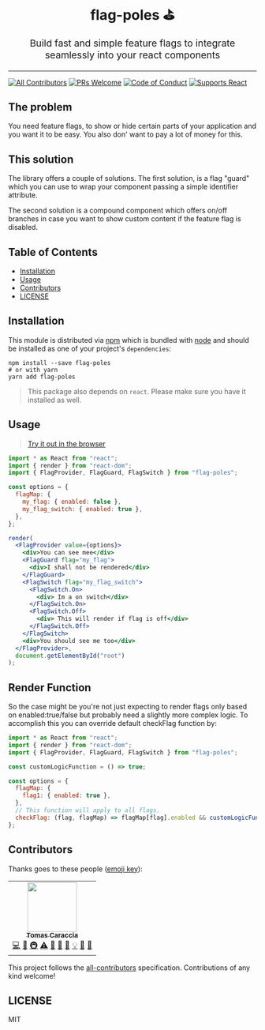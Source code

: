 <h1 align="center">
  flag-poles ⛳ 
</h1>
<p align="center" style="font-size: 1.2rem;">Build fast and simple feature flags to integrate seamlessly into your react components</p>
<hr />

[![All Contributors](https://img.shields.io/badge/all_contributors-1-orange.svg?style=flat-square)](#contributors)
[![PRs Welcome][prs-badge]][prs]
[![Code of Conduct][coc-badge]][coc]
[![Supports React][react-badge]][react]

## The problem

You need feature flags, to show or hide certain parts of your application and
you want it to be easy. You also don' want to pay a lot of money for this.

## This solution

The library offers a couple of solutions. The first solution, is a flag "guard"
which you can use to wrap your component passing a simple identifier attribute.

The second solution is a compound component which offers on/off branches in case
you want to show custom content if the feature flag is disabled.

## Table of Contents

<!-- START doctoc generated TOC please keep comment here to allow auto update -->
<!-- DON'T EDIT THIS SECTION, INSTEAD RE-RUN doctoc TO UPDATE -->

- [Installation](#installation)
- [Usage](#usage)
- [Contributors](#contributors)
- [LICENSE](#license)

<!-- END doctoc generated TOC please keep comment here to allow auto update -->

## Installation

This module is distributed via [npm][npm] which is bundled with [node][node] and
should be installed as one of your project's `dependencies`:

```
npm install --save flag-poles
# or with yarn
yarn add flag-poles
```

> This package also depends on `react`. Please make sure you have it installed
> as well.

## Usage

> [Try it out in the browser][code-sandbox-try-it-out]

```jsx
import * as React from "react";
import { render } from "react-dom";
import { FlagProvider, FlagGuard, FlagSwitch } from "flag-poles";

const options = {
  flagMap: {
    my_flag: { enabled: false },
    my_flag_switch: { enabled: true },
  },
};

render(
  <FlagProvider value={options}>
    <div>You can see mee</div>
    <FlagGuard flag="my_flag">
      <div>I shall not be rendered</div>
    </FlagGuard>
    <FlagSwitch flag="my_flag_switch">
      <FlagSwitch.On>
        <div> Im a on switch</div>
      </FlagSwitch.On>
      <FlagSwitch.Off>
        <div> This will render if flag is off</div>
      </FlagSwitch.Off>
    </FlagSwitch>
    <div>You should see me too</div>
  </FlagProvider>,
  document.getElementById("root")
);
```

## Render Function

So the case might be you're not just expecting to render flags only based on enabled:true/false but
probably need a slightly more complex logic.
To accomplish this you can override default checkFlag function by:

```jsx
import * as React from "react";
import { render } from "react-dom";
import { FlagProvider, FlagGuard, FlagSwitch } from "flag-poles";

const customLogicFunction = () => true;

const options = {
  flagMap: {
    flag1: { enabled: true },
  },
  // This function will apply to all flags.
  checkFlag: (flag, flagMap) => flagMap[flag].enabled && customLogicFunction(),
};
```

## Contributors

Thanks goes to these people ([emoji key][emojis]):

<!-- ALL-CONTRIBUTORS-LIST:START - Do not remove or modify this section -->
<!-- prettier-ignore-start -->
<!-- markdownlint-disable -->
<table>
  <tr>
    <td align="center"><a href="https://www.linkedin.com/in/tomascaraccia/"><img src="https://avatars.githubusercontent.com/u/64477810?v=3?s=100" width="100px;" alt=""/><br /><sub><b>Tomas Caraccia</b></sub></a><br /><a href="https://github.com/sarodspirit/flagpole/commits?author=sarodspirit" title="Code">💻</a> <a href="https://github.com/sarodspirit/flagpole/commits?author=sarodspirit" title="Documentation">📖</a> <a href="#infra-sarodspirit" title="Infrastructure (Hosting, Build-Tools, etc)">🚇</a> <a href="https://github.com/sarodspirit/flagpole/commits?author=sarodspirit" title="Tests">⚠️</a> <a href="https://github.com/sarodspirit/flagpole/pulls?q=is%3Apr+reviewed-by%3Asarodspirit" title="Reviewed Pull Requests">👀</a> <a href="#blog-sarodspirit" title="Blogposts">📝</a> <a href="https://github.com/sarodspirit/flagpole/issues?q=author%3Asarodspirit" title="Bug reports">🐛</a> <a href="#example-sarodspirit" title="Examples">💡</a> <a href="#ideas-sarodspirit" title="Ideas, Planning, & Feedback">🤔</a> <a href="#talk-sarodspirit" title="Talks">📢</a></td>
  </tr>
</table>

<!-- markdownlint-restore -->
<!-- prettier-ignore-end -->

<!-- ALL-CONTRIBUTORS-LIST:END -->

This project follows the [all-contributors][all-contributors] specification.
Contributions of any kind welcome!

## LICENSE

MIT

[npm]: https://www.npmjs.com/
[node]: https://nodejs.org
[prs-badge]: https://img.shields.io/badge/PRs-welcome-brightgreen.svg?style=flat-square
[prs]: http://makeapullrequest.com
[emojis]: https://github.com/kentcdodds/all-contributors#emoji-key
[all-contributors]: https://github.com/kentcdodds/all-contributors
[coc-badge]: https://img.shields.io/badge/code%20of-conduct-ff69b4.svg?style=flat-square
[coc]: https://github.com/sarodspirit/flagpole/blob/master/CODE_OF_CONDUCT.md
[react-badge]: https://img.shields.io/badge/%E2%9A%9B%EF%B8%8F-(p)react-00d8ff.svg?style=flat-square
[react]: https://facebook.github.io/react/
[semver]: http://semver.org/
[code-sandbox-try-it-out]: https://codesandbox.io/s/flag-poles-22icb?file=/src/App.js

```

```
